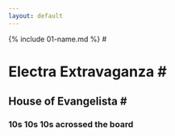 ```yaml
---
layout: default
---
```


{% include 01-name.md %}
#<h1>Electra Extravaganza
#<h2>House of Evangelista
#<h3>10s 10s 10s acrossed the board

